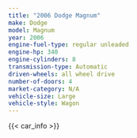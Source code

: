 ```yaml
---
title: "2006 Dodge Magnum"
make: Dodge
model: Magnum
year: 2006
engine-fuel-type: regular unleaded
engine-hp: 340
engine-cylinders: 8
transmission-type: Automatic
driven-wheels: all wheel drive
number-of-doors: 4
market-category: N/A
vehicle-size: Large
vehicle-style: Wagon
---
```


{{< car_info >}}
